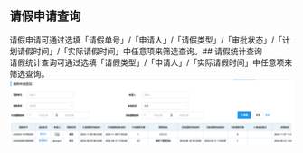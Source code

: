 ## 请假申请查询
请假申请可通过选填「请假单号」/「申请人」/「请假类型」/「审批状态」/「计划请假时间」/「实际请假时间」中任意项来筛选查询。## 请假统计查询  
请假统计查询可通过选填「请假类型」/「申请人」/「实际请假时间」中任意项来筛选查询。
![图片](../../.vuepress/public/images/employee/employee16.png)
